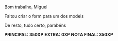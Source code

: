 Bom trabalho, Miguel

Faltou criar o form para um dos models

De resto, tudo certo, parabéns

**PRINCIPAL: 350XP**
**EXTRA: 0XP**
**NOTA FINAL: 350XP**